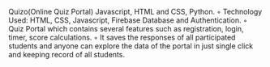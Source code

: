 Quizo(Online Quiz Portal)
Javascript, HTML and CSS, Python.
◦ Technology Used: HTML, CSS, Javascript, Firebase Database and Authentication.
◦ Quiz Portal which contains several features such as registration, login, timer, score calculations.
◦ It saves the responses of all participated students and anyone can explore the data of the portal in just
single click and keeping record of all students.
